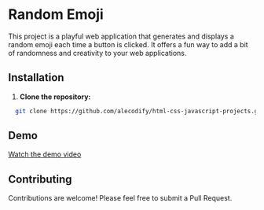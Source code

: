 # Random Emoji

This project is a playful web application that generates and displays a random emoji each time a button is clicked. It offers a fun way to add a bit of randomness and creativity to your web applications.

## Installation

1. **Clone the repository:**
```bash
  git clone https://github.com/alecodify/html-css-javascript-projects.git
```

## Demo
[Watch the demo video](https://github.com/user-attachments/assets/6689a289-e7c0-4047-b4f3-77b2202c51df)

## Contributing
Contributions are welcome! Please feel free to submit a Pull Request.